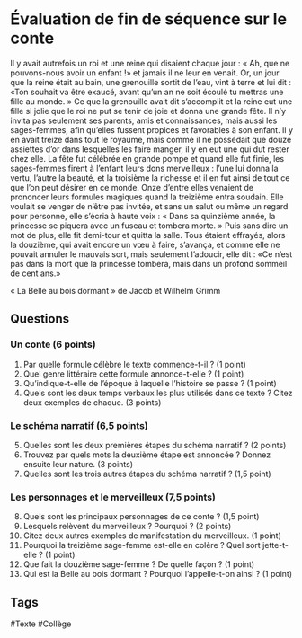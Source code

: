 # Évaluation de fin de séquence sur le conte

Il y avait autrefois un roi et une reine qui disaient chaque jour : « Ah, que ne pouvons-nous avoir un enfant !» et jamais il ne leur en venait. Or, un jour que la reine était au bain, une grenouille sortit de l’eau, vint à terre et lui dit : «Ton souhait va être exaucé, avant qu’un an ne soit écoulé tu mettras une fille au monde. » Ce que la grenouille avait dit s’accomplit et la reine eut une fille si jolie que le roi ne put se tenir de joie et donna une grande fête. Il n’y invita pas seulement ses parents, amis et connaissances, mais aussi les sages-femmes, afin qu’elles fussent propices et favorables à son enfant. Il y en avait treize dans tout le royaume, mais comme il ne possédait que douze assiettes d’or dans lesquelles les faire manger, il y en eut une qui dut rester chez elle. La fête fut célébrée en grande pompe et quand elle fut finie, les sages-femmes firent à l’enfant leurs dons merveilleux : l’une lui donna la vertu, l’autre la beauté, et la troisième la richesse et il en fut ainsi de tout ce que l’on peut désirer en ce monde. Onze d’entre elles venaient de prononcer leurs formules magiques quand la treizième entra soudain. Elle voulait se venger de n’être pas invitée, et sans un salut ou même un regard pour personne, elle s’écria à haute voix : « Dans sa quinzième année, la princesse se piquera avec un fuseau et tombera morte. » Puis sans dire un mot de plus, elle fit demi-tour et quitta la salle. Tous étaient effrayés, alors la douzième, qui avait encore un vœu à faire, s’avança, et comme elle ne pouvait annuler le mauvais sort, mais seulement l’adoucir, elle dit : «Ce n’est pas dans la mort que la princesse tombera, mais dans un profond sommeil de cent ans.»

« La Belle au bois dormant » de Jacob et Wilhelm Grimm

## Questions

### Un conte (6 points)

1. Par quelle formule célèbre le texte commence-t-il ? (1 point)
2. Quel genre littéraire cette formule annonce-t-elle ? (1 point)
3. Qu’indique-t-elle de l’époque à laquelle l’histoire se passe ? (1 point)
4. Quels sont les deux temps verbaux les plus utilisés dans ce texte ? Citez deux exemples de chaque. (3 points)

### Le schéma narratif (6,5 points)

5. Quelles sont les deux premières étapes du schéma narratif ? (2 points)
6. Trouvez par quels mots la deuxième étape est annoncée ? Donnez ensuite leur nature. (3 points)
7. Quelles sont les trois autres étapes du schéma narratif ? (1,5 point)

### Les personnages et le merveilleux (7,5 points)

8. Quels sont les principaux personnages de ce conte ? (1,5 point)
9. Lesquels relèvent du merveilleux ? Pourquoi ? (2 points)
10. Citez deux autres exemples de manifestation du merveilleux. (1 point)
11. Pourquoi la treizième sage-femme est-elle en colère ? Quel sort jette-t-elle ? (1 point)
12. Que fait la douzième sage-femme ? De quelle façon ? (1 point)
13. Qui est la Belle au bois dormant ? Pourquoi l’appelle-t-on ainsi ? (1 point)		

## Tags

#Texte #Collège 